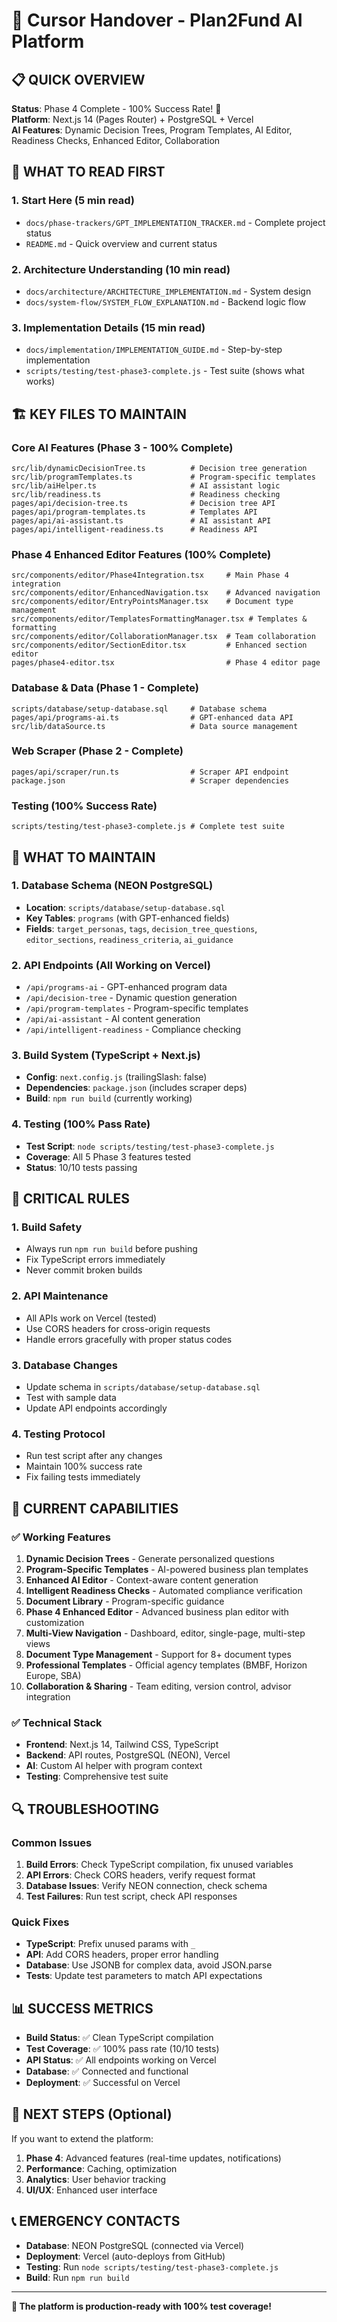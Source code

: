 # 🚀 Cursor Handover - Plan2Fund AI Platform

## 📋 **QUICK OVERVIEW**

**Status**: Phase 4 Complete - 100% Success Rate! 🎉  
**Platform**: Next.js 14 (Pages Router) + PostgreSQL + Vercel  
**AI Features**: Dynamic Decision Trees, Program Templates, AI Editor, Readiness Checks, Enhanced Editor, Collaboration  

## 🎯 **WHAT TO READ FIRST**

### 1. **Start Here** (5 min read)
- `docs/phase-trackers/GPT_IMPLEMENTATION_TRACKER.md` - Complete project status
- `README.md` - Quick overview and current status

### 2. **Architecture Understanding** (10 min read)
- `docs/architecture/ARCHITECTURE_IMPLEMENTATION.md` - System design
- `docs/system-flow/SYSTEM_FLOW_EXPLANATION.md` - Backend logic flow

### 3. **Implementation Details** (15 min read)
- `docs/implementation/IMPLEMENTATION_GUIDE.md` - Step-by-step implementation
- `scripts/testing/test-phase3-complete.js` - Test suite (shows what works)

## 🏗️ **KEY FILES TO MAINTAIN**

### **Core AI Features** (Phase 3 - 100% Complete)
```
src/lib/dynamicDecisionTree.ts          # Decision tree generation
src/lib/programTemplates.ts             # Program-specific templates
src/lib/aiHelper.ts                     # AI assistant logic
src/lib/readiness.ts                    # Readiness checking
pages/api/decision-tree.ts              # Decision tree API
pages/api/program-templates.ts          # Templates API
pages/api/ai-assistant.ts               # AI assistant API
pages/api/intelligent-readiness.ts      # Readiness API
```

### **Phase 4 Enhanced Editor Features** (100% Complete)
```
src/components/editor/Phase4Integration.tsx     # Main Phase 4 integration
src/components/editor/EnhancedNavigation.tsx    # Advanced navigation
src/components/editor/EntryPointsManager.tsx    # Document type management
src/components/editor/TemplatesFormattingManager.tsx # Templates & formatting
src/components/editor/CollaborationManager.tsx  # Team collaboration
src/components/editor/SectionEditor.tsx         # Enhanced section editor
pages/phase4-editor.tsx                         # Phase 4 editor page
```

### **Database & Data** (Phase 1 - Complete)
```
scripts/database/setup-database.sql     # Database schema
pages/api/programs-ai.ts                # GPT-enhanced data API
src/lib/dataSource.ts                   # Data source management
```

### **Web Scraper** (Phase 2 - Complete)
```
pages/api/scraper/run.ts                # Scraper API endpoint
package.json                            # Scraper dependencies
```

### **Testing** (100% Success Rate)
```
scripts/testing/test-phase3-complete.js # Complete test suite
```

## 🔧 **WHAT TO MAINTAIN**

### **1. Database Schema** (NEON PostgreSQL)
- **Location**: `scripts/database/setup-database.sql`
- **Key Tables**: `programs` (with GPT-enhanced fields)
- **Fields**: `target_personas`, `tags`, `decision_tree_questions`, `editor_sections`, `readiness_criteria`, `ai_guidance`

### **2. API Endpoints** (All Working on Vercel)
- `/api/programs-ai` - GPT-enhanced program data
- `/api/decision-tree` - Dynamic question generation
- `/api/program-templates` - Program-specific templates
- `/api/ai-assistant` - AI content generation
- `/api/intelligent-readiness` - Compliance checking

### **3. Build System** (TypeScript + Next.js)
- **Config**: `next.config.js` (trailingSlash: false)
- **Dependencies**: `package.json` (includes scraper deps)
- **Build**: `npm run build` (currently working)

### **4. Testing** (100% Pass Rate)
- **Test Script**: `node scripts/testing/test-phase3-complete.js`
- **Coverage**: All 5 Phase 3 features tested
- **Status**: 10/10 tests passing

## 🚨 **CRITICAL RULES**

### **1. Build Safety**
- Always run `npm run build` before pushing
- Fix TypeScript errors immediately
- Never commit broken builds

### **2. API Maintenance**
- All APIs work on Vercel (tested)
- Use CORS headers for cross-origin requests
- Handle errors gracefully with proper status codes

### **3. Database Changes**
- Update schema in `scripts/database/setup-database.sql`
- Test with sample data
- Update API endpoints accordingly

### **4. Testing Protocol**
- Run test script after any changes
- Maintain 100% success rate
- Fix failing tests immediately

## 🎯 **CURRENT CAPABILITIES**

### **✅ Working Features**
1. **Dynamic Decision Trees** - Generate personalized questions
2. **Program-Specific Templates** - AI-powered business plan templates
3. **Enhanced AI Editor** - Context-aware content generation
4. **Intelligent Readiness Checks** - Automated compliance verification
5. **Document Library** - Program-specific guidance
6. **Phase 4 Enhanced Editor** - Advanced business plan editor with customization
7. **Multi-View Navigation** - Dashboard, editor, single-page, multi-step views
8. **Document Type Management** - Support for 8+ document types
9. **Professional Templates** - Official agency templates (BMBF, Horizon Europe, SBA)
10. **Collaboration & Sharing** - Team editing, version control, advisor integration

### **✅ Technical Stack**
- **Frontend**: Next.js 14, Tailwind CSS, TypeScript
- **Backend**: API routes, PostgreSQL (NEON), Vercel
- **AI**: Custom AI helper with program context
- **Testing**: Comprehensive test suite

## 🔍 **TROUBLESHOOTING**

### **Common Issues**
1. **Build Errors**: Check TypeScript compilation, fix unused variables
2. **API Errors**: Check CORS headers, verify request format
3. **Database Issues**: Verify NEON connection, check schema
4. **Test Failures**: Run test script, check API responses

### **Quick Fixes**
- **TypeScript**: Prefix unused params with `_`
- **API**: Add CORS headers, proper error handling
- **Database**: Use JSONB for complex data, avoid JSON.parse
- **Tests**: Update test parameters to match API expectations

## 📊 **SUCCESS METRICS**

- **Build Status**: ✅ Clean TypeScript compilation
- **Test Coverage**: ✅ 100% pass rate (10/10 tests)
- **API Status**: ✅ All endpoints working on Vercel
- **Database**: ✅ Connected and functional
- **Deployment**: ✅ Successful on Vercel

## 🚀 **NEXT STEPS** (Optional)

If you want to extend the platform:
1. **Phase 4**: Advanced features (real-time updates, notifications)
2. **Performance**: Caching, optimization
3. **Analytics**: User behavior tracking
4. **UI/UX**: Enhanced user interface

## 📞 **EMERGENCY CONTACTS**

- **Database**: NEON PostgreSQL (connected via Vercel)
- **Deployment**: Vercel (auto-deploys from GitHub)
- **Testing**: Run `node scripts/testing/test-phase3-complete.js`
- **Build**: Run `npm run build`

---

**🎉 The platform is production-ready with 100% test coverage!**
